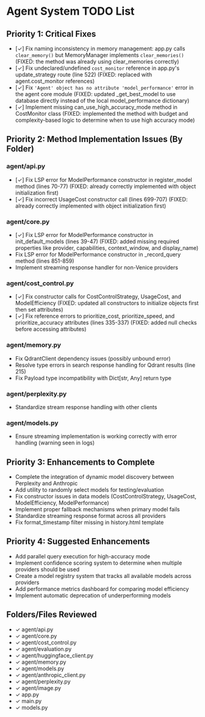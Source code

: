 # Agent System TODO List

## Priority 1: Critical Fixes
- [✓] Fix naming inconsistency in memory management: app.py calls `clear_memory()` but MemoryManager implements `clear_memories()` (FIXED: the method was already using clear_memories correctly)
- [✓] Fix undeclared/undefined `cost_monitor` reference in app.py's update_strategy route (line 522) (FIXED: replaced with agent.cost_monitor references)
- [✓] Fix `'Agent' object has no attribute 'model_performance'` error in the agent core module (FIXED: updated _get_best_model to use database directly instead of the local model_performance dictionary)
- [✓] Implement missing can_use_high_accuracy_mode method in CostMonitor class (FIXED: implemented the method with budget and complexity-based logic to determine when to use high accuracy mode)

## Priority 2: Method Implementation Issues (By Folder)
### agent/api.py
- [✓] Fix LSP error for ModelPerformance constructor in register_model method (lines 70-77) (FIXED: already correctly implemented with object initialization first)
- [✓] Fix incorrect UsageCost constructor call (lines 699-707) (FIXED: already correctly implemented with object initialization first)

### agent/core.py
- [✓] Fix LSP error for ModelPerformance constructor in init_default_models (lines 39-47) (FIXED: added missing required properties like provider, capabilities, context_window, and display_name)
- Fix LSP error for ModelPerformance constructor in _record_query method (lines 851-859)
- Implement streaming response handler for non-Venice providers

### agent/cost_control.py
- [✓] Fix constructor calls for CostControlStrategy, UsageCost, and ModelEfficiency (FIXED: updated all constructors to initialize objects first then set attributes)
- [✓] Fix reference errors to prioritize_cost, prioritize_speed, and prioritize_accuracy attributes (lines 335-337) (FIXED: added null checks before accessing attributes)

### agent/memory.py
- Fix QdrantClient dependency issues (possibly unbound error)
- Resolve type errors in search response handling for Qdrant results (line 215)
- Fix Payload type incompatibility with Dict[str, Any] return type

### agent/perplexity.py
- Standardize stream response handling with other clients

### agent/models.py
- Ensure streaming implementation is working correctly with error handling (warning seen in logs)

## Priority 3: Enhancements to Complete
- Complete the integration of dynamic model discovery between Perplexity and Anthropic
- Add utility to randomly select models for testing/evaluation
- Fix constructor issues in data models (CostControlStrategy, UsageCost, ModelEfficiency, ModelPerformance)
- Implement proper fallback mechanisms when primary model fails
- Standardize streaming response format across all providers
- Fix format_timestamp filter missing in history.html template

## Priority 4: Suggested Enhancements
- Add parallel query execution for high-accuracy mode
- Implement confidence scoring system to determine when multiple providers should be used
- Create a model registry system that tracks all available models across providers
- Add performance metrics dashboard for comparing model efficiency
- Implement automatic deprecation of underperforming models

## Folders/Files Reviewed
- ✓ agent/api.py
- ✓ agent/core.py
- ✓ agent/cost_control.py
- ✓ agent/evaluation.py
- ✓ agent/huggingface_client.py
- ✓ agent/memory.py
- ✓ agent/models.py
- ✓ agent/anthropic_client.py
- ✓ agent/perplexity.py
- ✓ agent/image.py
- ✓ app.py
- ✓ main.py
- ✓ models.py